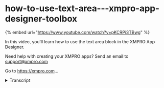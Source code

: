 # how-to-use-text-area---xmpro-app-designer-toolbox
{% embed url="https://www.youtube.com/watch?v=pKCRPi3TBwg" %}



In this video, you’ll learn how to use the text area block in the XMPRO App Designer.

Need help with creating your XMPRO apps? Send an email to support@xmpro.com

Go to https://xmpro.com...
<details>
<summary>Transcript</summary>In this video, you’ll learn how to use the text area block in the XMPRO App Designer.

Need help with creating your XMPRO apps? Send an email to support@xmpro.com

Go to https://xmpro.com...
welcome to another training video from

XM Pro today we will look at the text

area control in app designer and how to

use it so in the tool box you will find

that there is a control called text area

you would use this when you want to

capture an input from the user

which is more than one lung this control

is very similar to the text box but the

basic difference is that you're able to

capture multi-line input from the user

now how to use it is very easy you

simply have to drag it across all I'll

put a field here and then drag a new

texture here inside it and that's it now

you have a text area control if you look

at its configuration options starting

with appearance we have a few options

like visible which basically just says

if the control should be visible or not

then there is minimum height and maximum

height that is if you want to give it

some height like 100 or a minimum height

of 50 what that will do is that it will

always have if that amount of height

minimum height mean that will never be

smaller than that and maximum height

means no matter how much content it has

its height will not grow beyond 100

pixels if it has more content it will

display a scroll bar but the hike will

stay static similarly we have outlining

mode where you have three options and

you would have noticed that this adding

mode option is there with many of our

controls basically what it does is if I

take the gridlines off from here you

will be able to quickly see the

difference the star this control is

stalled without line the next one is

underlined so that is just a stall and

then the last one is using the filled

stall and you can see three different

styles of the control being rendered

and then if we continue huh you will see

we have an option to put placeholder

that is if that if the control is empty

and there is no text inside it

um this placeholder will be displayed

and you can see that it is displaying it

on that then we have a tooltip which is

very obvious that when I use it will

hover over the control the texan built

it will be displayed then in behavior we

have an option to specify max length

which is basically number of characters

user should be allowed to enter in this

text area and if they use it tries to

type more than that um he won't be

allowed lastly we have standard options

like read-only and disabled and to

finish it off we have a spell check

which basically tells the browser if the

text that is entered inside should be

spell checked or not now how does this

look so if I save my app and launch it

you will be able to see those three

stalls also the text being displayed in

them and for example and this one you

you see that there's no text but the

placeholder is being displayed if I try

to type in you we had put a 50 character

limit you will see that it's not letting

me type more than that now if I go back

I only provided static values for these

controls at the moment and you can see

they have been specified there but if I

wanted to specify a dynamic value I can

do that by first of all I will have to

put the control inside a container which

has a data source attached to it for

example I have this container here a

data repeater and it has a data source

attached any control that is inside that

container can use a dynamic value and to

do that you just have to change the

value

option here - dynamic and then you can

bind it to any of the options that are

being sent to you by your data source

for example if I want to bind it to

history I can do that and then when this

app will run it will actually display

the value coming from my data source so

that was a quick video on how to use

textarea control in app designer thank

you for watching
</details>